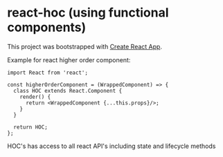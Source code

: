 # react-hoc (using functional components)
This project was bootstrapped with [Create React App](https://github.com/facebook/create-react-app).

Example for react higher order component:

```
import React from 'react';

const higherOrderComponent = (WrappedComponent) => {
  class HOC extends React.Component {
    render() {
      return <WrappedComponent {...this.props}/>;
    }
  }
    
  return HOC;
};
```

HOC's has access to all react API's including state and lifecycle methods